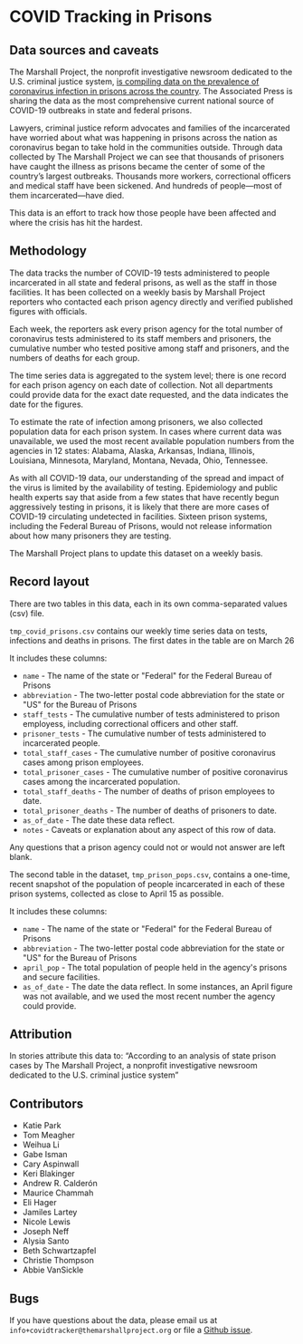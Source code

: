 # COVID Tracking in Prisons

## Data sources and caveats
The Marshall Project, the nonprofit investigative newsroom dedicated to the U.S. criminal justice system, [is compiling data on the prevalence of coronavirus infection in prisons across the country](https://www.themarshallproject.org/2020/05/01/a-state-by-state-look-at-coronavirus-in-prisons). The Associated Press is sharing the data as the most comprehensive current national source of COVID-19 outbreaks in state and federal prisons.

Lawyers, criminal justice reform advocates and families of the incarcerated have worried about what was happening in prisons across the nation as coronavirus began to take hold in the communities outside. Through data collected by The Marshall Project we can see that thousands of prisoners have caught the illness as prisons became the center of some of the country’s largest outbreaks. Thousands more workers, correctional officers and medical staff have been sickened. And hundreds of people—most of them incarcerated—have died.

This data is an effort to track how those people have been affected and where the crisis has hit the hardest.

## Methodology
The data tracks the number of COVID-19 tests administered to people incarcerated in all state and federal prisons, as well as the staff in those facilities. It has been collected on a weekly basis by Marshall Project reporters who contacted each prison agency directly and verified published figures with officials.

Each week, the reporters ask every prison agency for the total number of coronavirus tests administered to its staff members and prisoners, the cumulative number who tested positive among staff and prisoners, and the numbers of deaths for each group.

The time series data is aggregated to the system level; there is one record for each prison agency on each date of collection. Not all departments could provide data for the exact date requested, and the data indicates the date for the figures.

To estimate the rate of infection among prisoners, we also collected population data for each prison system. In cases where current data was unavailable, we used the most recent available population numbers from the agencies in 12 states: Alabama, Alaska, Arkansas, Indiana, Illinois, Louisiana, Minnesota, Maryland, Montana, Nevada, Ohio, Tennessee.

As with all COVID-19 data, our understanding of the spread and impact of the virus is limited by the availability of testing. Epidemiology and public health experts say that aside from a few states that have recently begun aggressively testing in prisons, it is likely that there are more cases of COVID-19 circulating undetected in facilities. Sixteen prison systems, including the Federal Bureau of Prisons, would not release information about how many prisoners they are testing.

The Marshall Project plans to update this dataset on a weekly basis.

## Record layout
There are two tables in this data, each in its own comma-separated values (csv) file.

`tmp_covid_prisons.csv` contains our weekly time series data on tests, infections and deaths in prisons. The first dates in the table are on March 26
 
It includes these columns:
* `name` - The name of the state or "Federal" for the Federal Bureau of Prisons
* `abbreviation` - The two-letter postal code abbreviation for the state or "US" for the Bureau of Prisons
* `staff_tests` - The cumulative number of tests administered to prison employess, including correctional officers and other staff.
* `prisoner_tests` - The cumulative number of tests administered to incarcerated people.
* `total_staff_cases` - The cumulative number of positive coronavirus cases among prison employees.
* `total_prisoner_cases` - The cumulative number of positive coronavirus cases among the incarcerated population.
* `total_staff_deaths` - The number of deaths of prison employees to date.
* `total_prisoner_deaths` - The number of deaths of prisoners to date.
* `as_of_date` - The date these data reflect.
* `notes` - Caveats or explanation about any aspect of this row of data.

Any questions that a prison agency could not or would not answer are left blank.

The second table in the dataset, `tmp_prison_pops.csv`, contains a one-time, recent snapshot of the population of people incarcerated in each of these prison systems, collected as close to April 15 as possible.

It includes these columns:
* `name` - The name of the state or "Federal" for the Federal Bureau of Prisons
* `abbreviation` - The two-letter postal code abbreviation for the state or "US" for the Bureau of Prisons
* `april_pop` - The total population of people held in the agency's prisons and secure facilities.
* `as_of_date` - The date the data reflect. In some instances, an April figure was not available, and we used the most recent number the agency could provide.

## Attribution
In stories attribute this data to: “According to an analysis of state prison cases by The Marshall Project, a nonprofit investigative newsroom dedicated to the U.S. criminal justice system”

## Contributors
* Katie Park
* Tom Meagher
* Weihua Li
* Gabe Isman
* Cary Aspinwall
* Keri Blakinger
* Andrew R. Calderón
* Maurice Chammah
* Eli Hager
* Jamiles Lartey
* Nicole Lewis
* Joseph Neff
* Alysia Santo
* Beth Schwartzapfel
* Christie Thompson
* Abbie VanSickle

## Bugs
If you have questions about the data, please email us at ```info+covidtracker@themarshallproject.org``` or file a [Github issue](https://github.com/themarshallproject/COVID_prison_data/issues).

